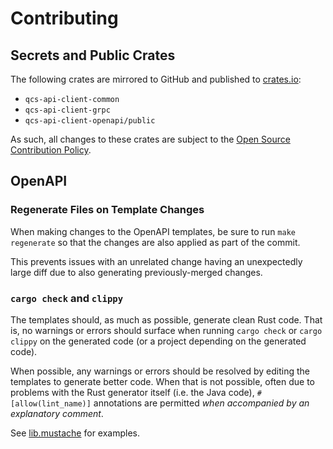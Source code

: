 # Contributing

## Secrets and Public Crates

The following crates are mirrored to GitHub and published to [crates.io](https://crates.io):

- `qcs-api-client-common`
- `qcs-api-client-grpc`
- `qcs-api-client-openapi/public`

As such, all changes to these crates are subject to the
[Open Source Contribution Policy](https://rigetti.atlassian.net/wiki/spaces/SWE/pages/2645327874/Open-Source+Contribution+Policy#Changes).

## OpenAPI

### Regenerate Files on Template Changes

When making changes to the OpenAPI templates, be sure to run `make regenerate` so that the changes are also applied as
part of the commit.

This prevents issues with an unrelated change having an unexpectedly large diff due to also generating previously-merged
changes.

### `cargo check` and `clippy`

The templates should, as much as possible, generate clean Rust code. That is, no warnings or errors should surface when
running `cargo check` or `cargo clippy` on the generated code (or a project depending on the generated code).

When possible, any warnings or errors should be resolved by editing the templates to generate better code. When that is
not possible, often due to problems with the Rust generator itself (i.e. the Java code), `#[allow(lint_name)]`
annotations are permitted _when accompanied by an explanatory comment_.

See [lib.mustache](./custom_templates/lib.mustache) for examples.
